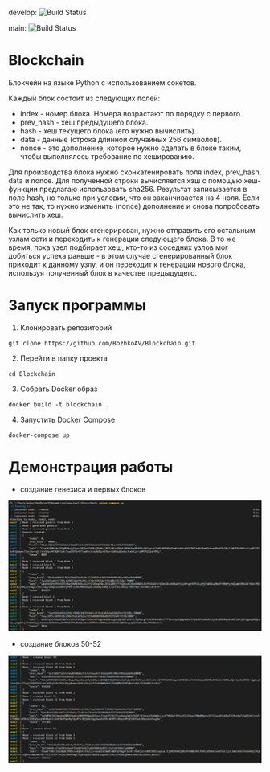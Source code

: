develop: ![Build Status](https://github.com/BozhkoAV/Blockchain/actions/workflows/python-app.yml/badge.svg?branch=develop) 

main: ![Build Status](https://github.com/BozhkoAV/Blockchain/actions/workflows/python-app.yml/badge.svg?branch=main)

# Blockchain
Блокчейн на языке Python с использованием сокетов.

Каждый блок состоит из следующих полей:
- index - номер блока. Номера возрастают по порядку с первого.
- prev_hash - хеш предыдущего блока.
- hash - хеш текущего блока (его нужно вычислить).
- data - данные (строка длинной случайных 256 символов).
- nonce - это дополнение, которое нужно сделать в блоке таким, чтобы выполнялось требование по хешированию.

Для производства блока нужно сконкатенировать поля index, prev_hash, data и nonce. 
Для полученной строки вычисляется хэш с помощью хеш-функции предлагаю использовать sha256. 
Результат записывается в поле hash, но только при условии, что он заканчивается на 4 ноля. Если это не так, то нужно изменить (nonce) дополнение и снова попробовать вычислить хеш.

Как только новый блок сгенерирован, нужно отправить его остальным узлам сети и переходить 
к генерации следующего блока. В то же время, пока узел подбирает хеш, кто-то из соседних 
узлов мог добиться успеха раньше - в этом случае сгенерированный блок приходит к данному 
узлу, и он переходит к генерации нового блока, используя полученный блок в качестве 
предыдущего.

# Запуск программы
1. Клонировать репозиторий
``` console
git clone https://github.com/BozhkoAV/Blockchain.git
```

2. Перейти в папку проекта
``` console
cd Blockchain
```

3. Собрать Docker образ
``` console
docker build -t blockchain .
```

4. Запустить Docker Compose
``` console
docker-compose up
```

# Демонстрация работы

- создание генезиса и первых блоков

![](img/img1.png)

- создание блоков 50-52

![](img/img2.png)
